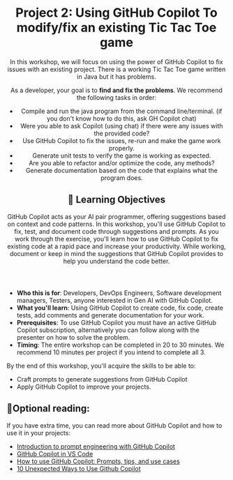 <header>

# Project 2: Using GitHub Copilot To modify/fix an existing Tic Tac Toe game

In this workshop, we will focus on using the power of GitHub Copilot to fix issues with an existing project. There is a working Tic Tac Toe game written in Java but it has problems.

As a developer, your goal is to **find and fix the problems**. We recommend the following tasks in order:
- Compile and run the java program from the command line/terminal. (if you don't know how to do this, ask GH Copilot chat)
- Were you able to ask Copilot (using chat) if there were any issues with the provided code?
- Use GitHub Copilot to fix the issues, re-run and make the game work properly.
- Generate unit tests to verify the game is working as expected.
- Are you able to refactor and/or optimize the code, any methods?
- Generate documentation based on the code that explains what the program does.

## 🎯 Learning Objectives

GitHub Copilot acts as your AI pair programmer, offering suggestions based on context and code patterns. In this workshop, you'll use GitHub Copilot to fix, test, and document code through suggestions and prompts. As you work through the exercise, you'll learn how to use GitHub Copilot to fix existing code at a rapid pace and increase your productivity. While working, document or keep in mind the suggestions that GitHub Copilot provides to help you understand the code better.

</header>

- **Who this is for**: Developers, DevOps Engineers, Software development managers, Testers, anyone interested in Gen AI with GitHub Copilot.
- **What you'll learn**: Using GitHub Copilot to create code, fix code, create tests, add comments and generate documentation for your work.
- **Prerequisites**: To use GitHub Copilot you must have an active GitHub Copilot subscription, alternatively you can follow along with the presenter on how to solve the problem. 
- **Timing**: The entire workshop can be completed in 20 to 30 minutes. We recommend 10 minutes per project if you intend to complete all 3.

By the end of this workshop, you'll acquire the skills to be able to:

- Craft prompts to generate suggestions from GitHub Copilot
- Apply GitHub Copilot to improve your projects.

## 🌻Optional reading:
If you have extra time, you can read more about GitHub Copilot and how to use it in your projects:
- [Introduction to prompt engineering with GitHub Copilot](https://learn.microsoft.com/training/modules/introduction-prompt-engineering-with-github-copilot//?WT.mc_id=academic-113596-abartolo)
- [GitHub Copilot in VS Code](https://code.visualstudio.com/docs/copilot/overview)
- [How to use GitHub Copilot: Prompts, tips, and use cases](hhttps://github.blog/2023-06-20-how-to-write-better-prompts-for-github-copilot/)
- [10 Unexpected Ways to Use Github Copilot](https://github.blog/2024-01-22-10-unexpected-ways-to-use-github-copilot/)
